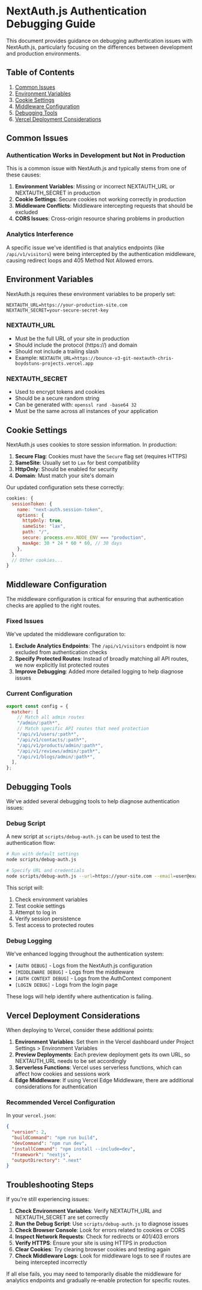 # NextAuth.js Authentication Debugging Guide

This document provides guidance on debugging authentication issues with NextAuth.js, particularly focusing on the differences between development and production environments.

## Table of Contents

1. [Common Issues](#common-issues)
2. [Environment Variables](#environment-variables)
3. [Cookie Settings](#cookie-settings)
4. [Middleware Configuration](#middleware-configuration)
5. [Debugging Tools](#debugging-tools)
6. [Vercel Deployment Considerations](#vercel-deployment-considerations)

## Common Issues

### Authentication Works in Development but Not in Production

This is a common issue with NextAuth.js and typically stems from one of these causes:

1. **Environment Variables**: Missing or incorrect NEXTAUTH_URL or NEXTAUTH_SECRET in production
2. **Cookie Settings**: Secure cookies not working correctly in production
3. **Middleware Conflicts**: Middleware intercepting requests that should be excluded
4. **CORS Issues**: Cross-origin resource sharing problems in production

### Analytics Interference

A specific issue we've identified is that analytics endpoints (like `/api/v1/visitors`) were being intercepted by the authentication middleware, causing redirect loops and 405 Method Not Allowed errors.

## Environment Variables

NextAuth.js requires these environment variables to be properly set:

```
NEXTAUTH_URL=https://your-production-site.com
NEXTAUTH_SECRET=your-secure-secret-key
```

### NEXTAUTH_URL

- Must be the full URL of your site in production
- Should include the protocol (https://) and domain
- Should not include a trailing slash
- Example: `NEXTAUTH_URL=https://bounce-v3-git-nextauth-chris-boydstuns-projects.vercel.app`

### NEXTAUTH_SECRET

- Used to encrypt tokens and cookies
- Should be a secure random string
- Can be generated with: `openssl rand -base64 32`
- Must be the same across all instances of your application

## Cookie Settings

NextAuth.js uses cookies to store session information. In production:

1. **Secure Flag**: Cookies must have the `Secure` flag set (requires HTTPS)
2. **SameSite**: Usually set to `Lax` for best compatibility
3. **HttpOnly**: Should be enabled for security
4. **Domain**: Must match your site's domain

Our updated configuration sets these correctly:

```javascript
cookies: {
  sessionToken: {
    name: "next-auth.session-token",
    options: {
      httpOnly: true,
      sameSite: "lax",
      path: "/",
      secure: process.env.NODE_ENV === "production",
      maxAge: 30 * 24 * 60 * 60, // 30 days
    },
  },
  // Other cookies...
}
```

## Middleware Configuration

The middleware configuration is critical for ensuring that authentication checks are applied to the right routes.

### Fixed Issues

We've updated the middleware configuration to:

1. **Exclude Analytics Endpoints**: The `/api/v1/visitors` endpoint is now excluded from authentication checks
2. **Specify Protected Routes**: Instead of broadly matching all API routes, we now explicitly list protected routes
3. **Improve Debugging**: Added more detailed logging to help diagnose issues

### Current Configuration

```javascript
export const config = {
  matcher: [
    // Match all admin routes
    "/admin/:path*",
    // Match specific API routes that need protection
    "/api/v1/users/:path*",
    "/api/v1/contacts/:path*",
    "/api/v1/products/admin/:path*",
    "/api/v1/reviews/admin/:path*",
    "/api/v1/blogs/admin/:path*",
  ],
};
```

## Debugging Tools

We've added several debugging tools to help diagnose authentication issues:

### Debug Script

A new script at `scripts/debug-auth.js` can be used to test the authentication flow:

```bash
# Run with default settings
node scripts/debug-auth.js

# Specify URL and credentials
node scripts/debug-auth.js --url=https://your-site.com --email=user@example.com --password=yourpassword
```

This script will:

1. Check environment variables
2. Test cookie settings
3. Attempt to log in
4. Verify session persistence
5. Test access to protected routes

### Debug Logging

We've enhanced logging throughout the authentication system:

- `[AUTH DEBUG]` - Logs from the NextAuth.js configuration
- `[MIDDLEWARE DEBUG]` - Logs from the middleware
- `[AUTH CONTEXT DEBUG]` - Logs from the AuthContext component
- `[LOGIN DEBUG]` - Logs from the login page

These logs will help identify where authentication is failing.

## Vercel Deployment Considerations

When deploying to Vercel, consider these additional points:

1. **Environment Variables**: Set them in the Vercel dashboard under Project Settings > Environment Variables
2. **Preview Deployments**: Each preview deployment gets its own URL, so NEXTAUTH_URL needs to be set accordingly
3. **Serverless Functions**: Vercel uses serverless functions, which can affect how cookies and sessions work
4. **Edge Middleware**: If using Vercel Edge Middleware, there are additional considerations for authentication

### Recommended Vercel Configuration

In your `vercel.json`:

```json
{
  "version": 2,
  "buildCommand": "npm run build",
  "devCommand": "npm run dev",
  "installCommand": "npm install --include=dev",
  "framework": "nextjs",
  "outputDirectory": ".next"
}
```

## Troubleshooting Steps

If you're still experiencing issues:

1. **Check Environment Variables**: Verify NEXTAUTH_URL and NEXTAUTH_SECRET are set correctly
2. **Run the Debug Script**: Use `scripts/debug-auth.js` to diagnose issues
3. **Check Browser Console**: Look for errors related to cookies or CORS
4. **Inspect Network Requests**: Check for redirects or 401/403 errors
5. **Verify HTTPS**: Ensure your site is using HTTPS in production
6. **Clear Cookies**: Try clearing browser cookies and testing again
7. **Check Middleware Logs**: Look for middleware logs to see if routes are being intercepted incorrectly

If all else fails, you may need to temporarily disable the middleware for analytics endpoints and gradually re-enable protection for specific routes.
